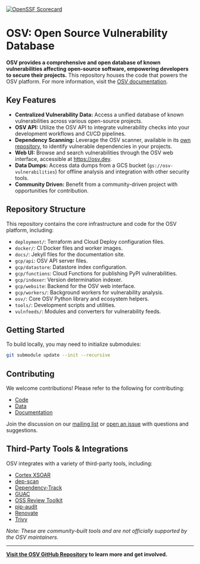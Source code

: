 [![OpenSSF Scorecard](https://api.securityscorecards.dev/projects/github.com/google/osv.dev/badge)](https://scorecard.dev/viewer/?uri=github.com/google/osv.dev)

# OSV: Open Source Vulnerability Database

**OSV provides a comprehensive and open database of known vulnerabilities affecting open-source software, empowering developers to secure their projects.** This repository houses the code that powers the OSV platform. For more information, visit the [OSV documentation](https://google.github.io/osv.dev/).

## Key Features

*   **Centralized Vulnerability Data:** Access a unified database of known vulnerabilities across various open-source projects.
*   **OSV API:** Utilize the OSV API to integrate vulnerability checks into your development workflows and CI/CD pipelines.
*   **Dependency Scanning:** Leverage the OSV scanner, available in its [own repository](https://github.com/google/osv-scanner), to identify vulnerable dependencies in your projects.
*   **Web UI:** Browse and search vulnerabilities through the OSV web interface, accessible at <https://osv.dev>.
*   **Data Dumps:** Access data dumps from a GCS bucket (`gs://osv-vulnerabilities`) for offline analysis and integration with other security tools.
*   **Community Driven:** Benefit from a community-driven project with opportunities for contribution.

## Repository Structure

This repository contains the core infrastructure and code for the OSV platform, including:

*   `deployment/`: Terraform and Cloud Deploy configuration files.
*   `docker/`: CI Docker files and worker images.
*   `docs/`: Jekyll files for the documentation site.
*   `gcp/api`: OSV API server files.
*   `gcp/datastore`: Datastore index configuration.
*   `gcp/functions`: Cloud Functions for publishing PyPI vulnerabilities.
*   `gcp/indexer`: Version determination indexer.
*   `gcp/website`: Backend for the OSV web interface.
*   `gcp/workers/`: Background workers for vulnerability analysis.
*   `osv/`: Core OSV Python library and ecosystem helpers.
*   `tools/`: Development scripts and utilities.
*   `vulnfeeds/`: Modules and converters for vulnerability feeds.

## Getting Started

To build locally, you may need to initialize submodules:

```bash
git submodule update --init --recursive
```

## Contributing

We welcome contributions!  Please refer to the following for contributing:

*   [Code](CONTRIBUTING.md#contributing-code)
*   [Data](CONTRIBUTING.md#contributing-data)
*   [Documentation](CONTRIBUTING.md#contributing-documentation)

Join the discussion on our [mailing list](https://groups.google.com/g/osv-discuss) or [open an issue](https://github.com/google/osv.dev/issues) with questions and suggestions.

## Third-Party Tools & Integrations

OSV integrates with a variety of third-party tools, including:

*   [Cortex XSOAR](https://github.com/demisto/content)
*   [dep-scan](https://github.com/AppThreat/dep-scan)
*   [Dependency-Track](https://github.com/DependencyTrack/dependency-track)
*   [GUAC](https://github.com/guacsec/guac)
*   [OSS Review Toolkit](https://github.com/oss-review-toolkit/ort)
*   [pip-audit](https://github.com/pypa/pip-audit)
*   [Renovate](https://github.com/renovatebot/renovate)
*   [Trivy](https://github.com/aquasecurity/trivy)

*Note: These are community-built tools and are not officially supported by the OSV maintainers.*

---

**[Visit the OSV GitHub Repository](https://github.com/google/osv.dev) to learn more and get involved.**